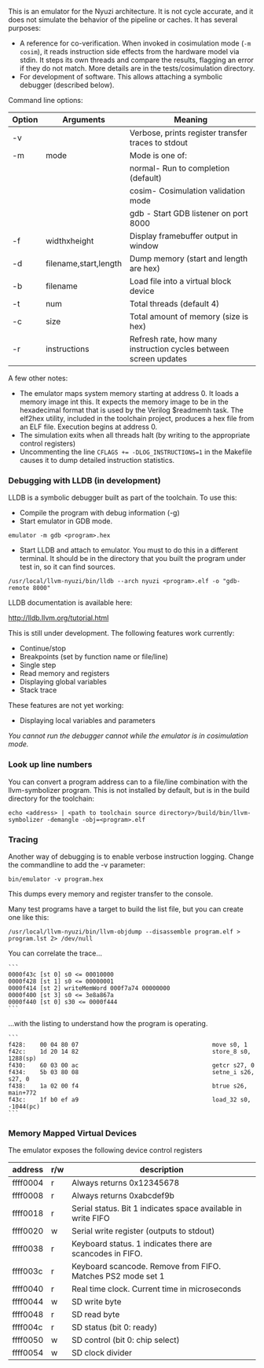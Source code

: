 This is an emulator for the Nyuzi architecture. It is not cycle accurate, and 
it does not simulate the behavior of the pipeline or caches. It has several 
purposes:

- A reference for co-verification.  When invoked in cosimulation mode 
(`-m cosim`), it reads instruction side effects from the hardware model 
via stdin. It steps its own threads and compare the results, flagging 
an error if they do not match. More details are in the tests/cosimulation 
directory.
- For development of software.  This allows attaching a symbolic debugger 
(described below).

Command line options:

|Option|Arguments                  |Meaning|
|------|---------------------------|-------|
| -v |                             | Verbose, prints register transfer traces to stdout |
| -m | mode                        | Mode is one of: |
|    |                             | normal- Run to completion (default) |
|    |                             | cosim- Cosimulation validation mode |
|    |                             | gdb - Start GDB listener on port 8000 |
| -f |  widthxheight               | Display framebuffer output in window |
| -d |  filename,start,length      | Dump memory (start and length are hex) |
| -b |  filename                   | Load file into a virtual block device |
| -t |  num                        | Total threads (default 4) |
| -c |  size                       | Total amount of memory (size is hex)|
| -r |  instructions               | Refresh rate, how many instruction cycles between screen updates |

A few other notes:

- The emulator maps system memory starting at address 0. It loads a memory 
  image int this. It expects the memory image to be in the hexadecimal format 
  that is used by the Verilog $readmemh task. The elf2hex utility, included in 
  the toolchain project, produces a hex file from an ELF file. Execution
  begins at address 0.
- The simulation exits when all threads halt (by writing to the appropriate 
  control registers)
- Uncommenting the line `CFLAGS += -DLOG_INSTRUCTIONS=1` in the Makefile 
  causes it to dump detailed instruction statistics.

### Debugging with LLDB (in development)

LLDB is a symbolic debugger built as part of the toolchain. To use this:

- Compile the program with debug information (-g)
- Start emulator in GDB mode.

```
emulator -m gdb <program>.hex
```
- Start LLDB and attach to emulator.  You must to do this in a different 
  terminal. It should be in the directory that you built the program under test 
  in, so it can find sources.

```
/usr/local/llvm-nyuzi/bin/lldb --arch nyuzi <program>.elf -o "gdb-remote 8000"
```

LLDB documentation is available here:

http://lldb.llvm.org/tutorial.html

This is still under development. The following features work currently:
* Continue/stop
* Breakpoints (set by function name or file/line)
* Single step
* Read memory and registers
* Displaying global variables
* Stack trace

These features are not yet working:
* Displaying local variables and parameters

*You cannot run the debugger cannot while the emulator is in cosimulation mode.*

### Look up line numbers

You can convert a program address can to a file/line combination with the 
llvm-symbolizer program. This is not installed by default, but is in the 
build directory for the toolchain:

    echo <address> | <path to toolchain source directory>/build/bin/llvm-symbolizer -demangle -obj=<program>.elf

### Tracing

Another way of debugging is to enable verbose instruction logging. Change the 
commandline to add the -v parameter:

    bin/emulator -v program.hex

This dumps every memory and register transfer to the console. 

Many test programs have a target to build the list file, but you can create 
one like this:

    /usr/local/llvm-nyuzi/bin/llvm-objdump --disassemble program.elf > program.lst 2> /dev/null

You can correlate the trace...

    ```
    0000f43c [st 0] s0 <= 00010000
    0000f428 [st 1] s0 <= 00000001
    0000f414 [st 2] writeMemWord 000f7a74 00000000
    0000f400 [st 3] s0 <= 3e8a867a
    0000f440 [st 0] s30 <= 0000f444
    ```

...with the listing to understand how the program is operating.

    ```
    f428:    00 04 80 07                                      move s0, 1
    f42c:    1d 20 14 82                                      store_8 s0, 1288(sp)
    f430:    60 03 00 ac                                      getcr s27, 0
    f434:    5b 03 80 08                                      setne_i s26, s27, 0
    f438:    1a 02 00 f4                                      btrue s26, main+772
    f43c:    1f b0 ef a9                                      load_32 s0, -1044(pc)
    ```
    
### Memory Mapped Virtual Devices

The emulator exposes the following device control registers

| address | r/w | description
|----|----|----
| ffff0004 | r | Always returns 0x12345678
| ffff0008 | r | Always returns 0xabcdef9b
| ffff0018 | r | Serial status. Bit 1 indicates space available in write FIFO
| ffff0020 | w | Serial write register (outputs to stdout)
| ffff0038 | r | Keyboard status. 1 indicates there are scancodes in FIFO.
| ffff003c | r | Keyboard scancode. Remove from FIFO.  Matches PS2 mode set 1
| ffff0040 | r | Real time clock.  Current time in microseconds
| ffff0044 | w | SD write byte
| ffff0048 | r | SD read byte
| ffff004c | r | SD status (bit 0: ready)
| ffff0050 | w | SD control (bit 0: chip select)
| ffff0054 | w | SD clock divider